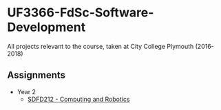 # UF3366-FdSc-Software-Development
All projects relevant to the course, taken at City College Plymouth (2016-2018)

## Assignments
* Year 2
  * [SDFD212 - Computing and Robotics](https://github.com/Mauzey/UF3366-FdSc-Software-Development/tree/master/SDFD212)
